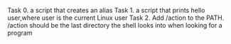 Task 0. a script that creates an alias
Task 1. a script that prints hello user,where user is the current Linux user
Task 2. Add /action to the PATH. /action should be the last directory the shell looks into when looking for a program
